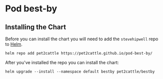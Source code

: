 # Pod best-by

## Installing the Chart

Before you can install the chart you will need to add the `stevehipwell` repo to [Helm](https://helm.sh/).

```shell
helm repo add pet2cattle https://pet2cattle.github.io/pod-best-by/
```

After you've installed the repo you can install the chart:

```shell
helm upgrade --install --namespace default bestby pet2cattle/bestby
```
